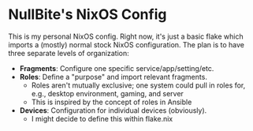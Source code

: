 # NullBite's NixOS Config
This is my personal NixOS config. Right now, it's just a basic flake which imports a (mostly) normal stock NixOS configuration. The plan is to have three separate levels of organization:
- **Fragments**: Configure one specific service/app/setting/etc.
- **Roles**: Define a "purpose" and import relevant fragments.
    - Roles aren't mutually exclusive; one system could pull in roles for, e.g., desktop environment, gaming, and server
	- This is inspired by the concept of roles in Ansible
- **Devices**: Configuration for individual devices (obviously).
	- I might decide to define this within flake.nix
